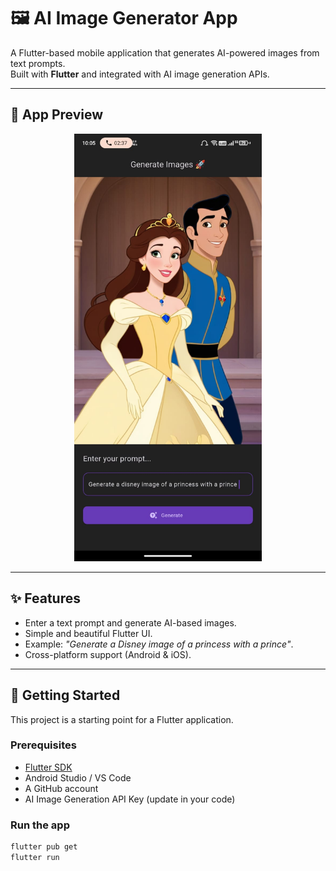 # 🖼️ AI Image Generator App

A Flutter-based mobile application that generates AI-powered images from text prompts.  
Built with **Flutter** and integrated with AI image generation APIs.  

---

## 📸 App Preview

<p align="center">
  <img src="images/app_ui.jpeg" alt="App UI" width="300"/>
</p>

---

## ✨ Features

- Enter a text prompt and generate AI-based images.
- Simple and beautiful Flutter UI.
- Example: *"Generate a Disney image of a princess with a prince"*.
- Cross-platform support (Android & iOS).

---

## 🚀 Getting Started

This project is a starting point for a Flutter application.

### Prerequisites
- [Flutter SDK](https://docs.flutter.dev/get-started/install)
- Android Studio / VS Code
- A GitHub account
- AI Image Generation API Key (update in your code)

### Run the app
```sh
flutter pub get
flutter run
